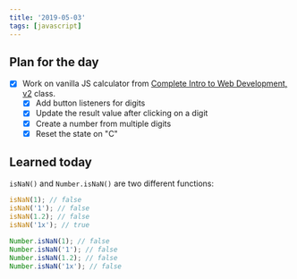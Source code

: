 ```yaml
---
title: '2019-05-03'
tags: [javascript]
---
```


## Plan for the day

- [x] Work on vanilla JS calculator from [Complete Intro to Web Development, v2](https://frontendmasters.com/courses/web-development-v2/) class.
  - [x] Add button listeners for digits
  - [x] Update the result value after clicking on a digit
  - [x] Create a number from multiple digits
  - [x] Reset the state on "C"

## Learned today

`isNaN()` and `Number.isNaN()` are two different functions:

```javascript
isNaN(1); // false
isNaN('1'); // false
isNaN(1.2); // false
isNaN('1x'); // true
```

```javascript
Number.isNaN(1); // false
Number.isNaN('1'); // false
Number.isNaN(1.2); // false
Number.isNaN('1x'); // false
```
